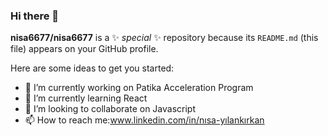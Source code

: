 ### Hi there 👋

**nisa6677/nisa6677** is a ✨ _special_ ✨ repository because its `README.md` (this file) appears on your GitHub profile.

Here are some ideas to get you started:

- 🔭 I’m currently working on Patika Acceleration Program
- 🌱 I’m currently learning React
- 👯 I’m looking to collaborate on Javascript
- 📫 How to reach me:www.linkedin.com/in/nısa-yılankırkan


